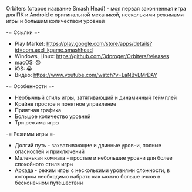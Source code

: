 Orbiters (старое название Smash Head) - моя первая законченная игра для ПК и Android с оригинальной механикой, несколькими режимами игры и большим количеством уровней

-= Ссылки =-

- Play Market: https://play.google.com/store/apps/details?id=com.axel_kgame.smashhead
- Windows, Linux: https://github.com/3dproger/Orbiters/releases
- macOS: :worried:
- iOS: :sob:
- Видео: https://www.youtube.com/watch?v=LaNBvLMrDAY

-= Особенности =-

- Необычный стиль игры, затягивающий и динамичный геймплей
- Крайне простое и понятное управление
- Приятная графика
- Большое количество уровней
- Три режима игры

-= Режимы игры =-

- Долгий путь - захватывающие и длинные уровни, полные опасностей и приключений
- Маленькая комната - простые и небольшие уровни для более спокойного стиля игры
- Аркада - режим игры с несколькими уровнями сложности, в котором необходимо набрать как можно больше очков в бесконечном путешествии
